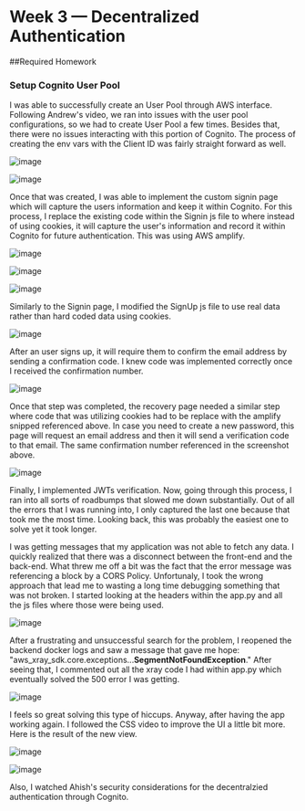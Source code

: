 # Week 3 — Decentralized Authentication

##Required Homework

### Setup Cognito User Pool

I was able to successfully create an User Pool through AWS interface. Following Andrew's video, we ran into issues with the user pool configurations, so we had to create User Pool a few times. Besides that, there were no issues interacting with this portion of Cognito. The process of creating the env vars with the Client ID was fairly straight forward as well. 

![image](https://user-images.githubusercontent.com/56736452/224562012-901dcff1-6a24-4a55-9537-e3bf9aff22a9.png)

![image](https://user-images.githubusercontent.com/56736452/224562128-24a23759-c4f4-4fe9-8131-3c1a47b88d17.png)

Once that was created, I was able to implement the custom signin page which will capture the users information and keep it within Cognito. For this process, I replace the existing code within the Signin js file to where instead of using cookies, it will capture the user's information and record it within Cognito for future authentication. This was using AWS amplify. 

![image](https://user-images.githubusercontent.com/56736452/224562188-379cd1a5-3e0f-491f-9883-2086bd0ef408.png)

![image](https://user-images.githubusercontent.com/56736452/224562765-677f89c5-a74b-40cf-af66-3679d66ea476.png)

![image](https://user-images.githubusercontent.com/56736452/224562339-da87dda4-a8a4-4af0-9c95-ef48bca5ac77.png)


Similarly to the Signin page, I modified the SignUp js file to use real data rather than hard coded data using cookies. 


![image](https://user-images.githubusercontent.com/56736452/224562474-9121f0f9-bdcd-4898-a7aa-194e488881e9.png)


After an user signs up, it will require them to confirm the email address by sending a confirmation code. I knew code was implemented correctly once I received the confirmation number. 

![image](https://user-images.githubusercontent.com/56736452/224562601-ed44e2aa-1ed5-4849-a181-355ccfc473be.png)

Once that step was completed, the recovery page needed a similar step where code that was utilizing cookies had to be replace with the amplify snipped referenced above. In case you need to create a new password, this page will request an email address and then it will send a verification code to that email. The same confirmation number referenced in the screenshot above. 

![image](https://user-images.githubusercontent.com/56736452/224562731-1e700639-ef8d-4f4c-9e4b-f0be17b255e0.png)

Finally, I implemented JWTs verification. Now, going through this process, I ran into all sorts of roadbumps that slowed me down substantially. Out of all the errors that I was running into, I only captured the last one because that took me the most time. Looking back, this was probably the easiest one to solve yet it took longer. 

I was getting messages that my application was not able to fetch any data. I quickly realized that there was a disconnect between the front-end and the back-end. What threw me off a bit was the fact that the error message was referencing a block by a CORS Policy. Unfortunaly, I took the wrong approach that lead me to wasting a long time debugging something that was not broken. I started looking at the headers within the app.py and all the js files where those were being used. 

![image](https://user-images.githubusercontent.com/56736452/224563035-de241482-7c4a-401a-8d3e-51dea8d83e8b.png)

After a frustrating and unsuccessful search for the problem, I reopened the backend docker logs and saw a message that gave me hope: "aws_xray_sdk.core.exceptions...**SegmentNotFoundException**." After seeing that, I commented out all the xray code I had within app.py which eventually solved the 500 error I was getting.  

![image](https://user-images.githubusercontent.com/56736452/224563024-a949637d-a06a-4973-b1b5-8a0518831f10.png)

I feels so great solving this type of hiccups. Anyway, after having the app working again. I followed the CSS video to improve the UI a little bit more. Here is the result of the new view. 

![image](https://user-images.githubusercontent.com/56736452/224563444-0dd65580-2a41-4d2b-8ae9-e80fef2fe859.png)

![image](https://user-images.githubusercontent.com/56736452/224563461-b6c0035c-cb3d-494c-8a4c-40ee54014af9.png)

Also, I watched Ahish's security considerations for the decentralzied authentication through Cognito. 






